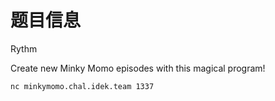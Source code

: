 # 题目信息

Rythm

Create new Minky Momo episodes with this magical program!

`nc minkymomo.chal.idek.team 1337`